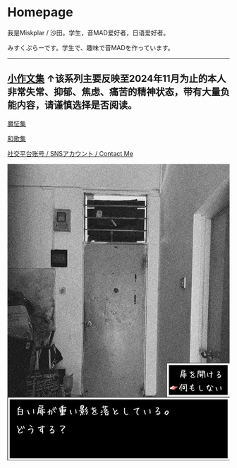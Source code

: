 # Homepage

我是Miskplar / 沙田。学生，音MAD爱好者，日语爱好者。

みすくぷらーです。学生で、趣味で音MADを作っています。

-----------------------
[小作文集](sakubun.md)
↑该系列主要反映至2024年11月为止的本人非常失常、抑郁、焦虑、痛苦的精神状态，带有大量负能内容，请谨慎选择是否阅读。
-----------------------

[魔怔集](kichigai_confirm.md)

[和歌集](waka.md)

[社交平台账号 / SNSアカウント / Contact Me](contact.md)

![whitespace](assets/imgs/white_space_jp_2.jpg "ここから出るのはしない")